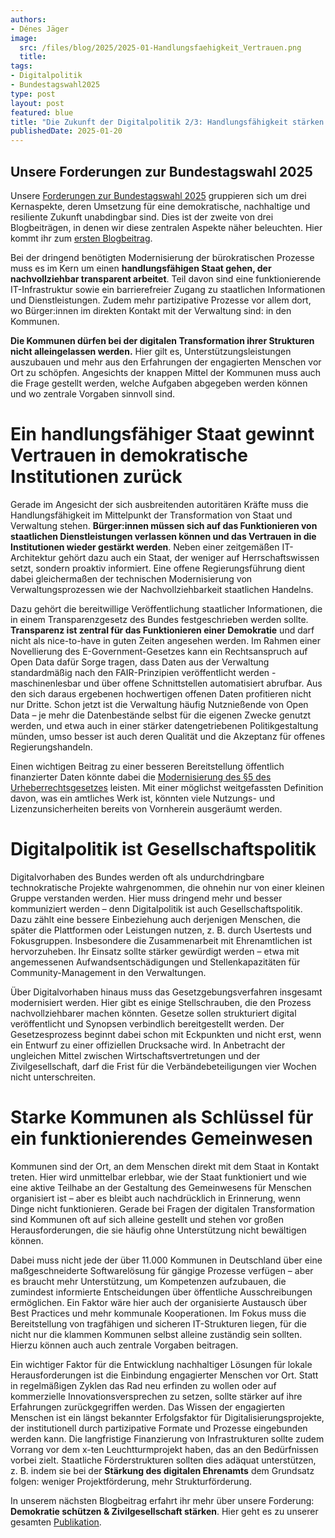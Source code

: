 ```yaml
---
authors:
- Dénes Jäger
image:
  src: /files/blog/2025/2025-01-Handlungsfaehigkeit_Vertrauen.png
  title: 
tags:
- Digitalpolitik
- Bundestagswahl2025
type: post
layout: post
featured: blue
title: "Die Zukunft der Digitalpolitik 2/3: Handlungsfähigkeit stärken & Vertrauen zurückgewinnen"
publishedDate: 2025-01-20
---
```


## Unsere Forderungen zur Bundestagswahl 2025

Unsere [Forderungen zur Bundestagswahl 2025](https://okfn.de/publikationen/2024-okf-forderungen-bundestagswahl/) gruppieren sich um drei Kernaspekte, deren Umsetzung für eine demokratische, nachhaltige und resiliente Zukunft unabdingbar sind. Dies ist der zweite von drei Blogbeiträgen, in denen wir diese zentralen Aspekte näher beleuchten. Hier kommt ihr zum [ersten Blogbeitrag](https://okfn.de/blog/2025/01/die-zukunft-der-digitalpolitik-1/3-transformation-offen-innovativ-gestalten/).

Bei der dringend benötigten Modernisierung der bürokratischen Prozesse muss es im Kern um einen **handlungsfähigen Staat gehen, der nachvollziehbar transparent arbeitet**. Teil davon sind eine funktionierende IT-Infrastruktur sowie ein barrierefreier Zugang zu staatlichen Informationen und Dienstleistungen. Zudem mehr partizipative Prozesse vor allem dort, wo Bürger:innen im direkten Kontakt mit der Verwaltung sind: in den Kommunen. 

**Die Kommunen dürfen bei der digitalen Transformation ihrer Strukturen nicht alleingelassen werden.** Hier gilt es, Unterstützungsleistungen auszubauen und mehr aus den Erfahrungen der engagierten Menschen vor Ort zu schöpfen. Angesichts der knappen Mittel der Kommunen muss auch die Frage gestellt werden, welche Aufgaben abgegeben werden können und wo zentrale Vorgaben sinnvoll sind.

# Ein handlungsfähiger Staat gewinnt Vertrauen in demokratische Institutionen zurück

Gerade im Angesicht der sich ausbreitenden autoritären Kräfte muss die Handlungsfähigkeit im Mittelpunkt der Transformation von Staat und Verwaltung stehen. **Bürger:innen müssen sich auf das Funktionieren von staatlichen Dienstleistungen verlassen können und das Vertrauen in die Institutionen wieder gestärkt werden**. Neben einer zeitgemäßen IT-Architektur gehört dazu auch ein Staat, der weniger auf Herrschaftswissen setzt, sondern proaktiv informiert. Eine offene Regierungsführung dient dabei gleichermaßen der technischen Modernisierung von Verwaltungsprozessen wie der Nachvollziehbarkeit staatlichen Handelns. 

Dazu gehört die bereitwillige Veröffentlichung staatlicher Informationen, die in einem Transparenzgesetz des Bundes festgeschrieben werden sollte. **Transparenz ist zentral für das Funktionieren einer Demokratie** und darf nicht als nice-to-have in guten Zeiten angesehen werden. Im Rahmen einer Novellierung des E-Government-Gesetzes kann ein Rechtsanspruch auf Open Data dafür Sorge tragen, dass Daten aus der Verwaltung standardmäßig nach den FAIR-Prinzipien veröffentlicht werden - maschinenlesbar und über offene Schnittstellen automatisiert abrufbar. Aus den sich daraus ergebenen hochwertigen offenen Daten profitieren nicht nur Dritte. Schon jetzt ist die Verwaltung häufig Nutznießende von Open Data – je mehr die Datenbestände selbst für die eigenen Zwecke genutzt werden, und etwa auch in einer stärker datengetriebenen Politikgestaltung münden, umso besser ist auch deren Qualität und die Akzeptanz für offenes Regierungshandeln.

Einen wichtigen Beitrag zu einer besseren Bereitstellung öffentlich finanzierter Daten könnte dabei die [Modernisierung des §5 des Urheberrechtsgesetzes](https://blog.wikimedia.de/2023/02/23/monsters-of-law/) leisten. Mit einer möglichst weitgefassten Definition davon, was ein amtliches Werk ist, könnten viele Nutzungs- und Lizenzunsicherheiten bereits von Vornherein ausgeräumt werden.

# Digitalpolitik ist Gesellschaftspolitik

Digitalvorhaben des Bundes werden oft als undurchdringbare technokratische Projekte wahrgenommen, die ohnehin nur von einer kleinen Gruppe verstanden werden. Hier muss dringend mehr und besser kommuniziert werden – denn Digitalpolitik ist auch Gesellschaftspolitik. Dazu zählt eine bessere Einbeziehung  auch derjenigen Menschen, die später die Plattformen oder Leistungen nutzen, z. B. durch Usertests und Fokusgruppen. Insbesondere die Zusammenarbeit mit Ehrenamtlichen ist hervorzuheben. Ihr Einsatz sollte stärker gewürdigt werden – etwa mit angemessenen Aufwandsentschädigungen und Stellenkapazitäten für Community-Management in den Verwaltungen.

Über Digitalvorhaben hinaus muss das Gesetzgebungsverfahren insgesamt modernisiert werden. Hier gibt es einige Stellschrauben, die den Prozess nachvollziehbarer machen könnten. Gesetze sollen strukturiert digital veröffentlicht und Synopsen verbindlich bereitgestellt werden. Der Gesetzesprozess beginnt dabei schon mit Eckpunkten und nicht erst, wenn ein Entwurf zu einer offiziellen Drucksache wird. In Anbetracht der ungleichen Mittel zwischen Wirtschaftsvertretungen und der Zivilgesellschaft, darf die Frist für die Verbändebeteiligungen vier Wochen nicht unterschreiten.

# Starke Kommunen als Schlüssel für ein funktionierendes Gemeinwesen

Kommunen sind der Ort, an dem Menschen direkt mit dem Staat in Kontakt treten. Hier wird unmittelbar erlebbar, wie der Staat funktioniert und wie eine aktive Teilhabe an der Gestaltung des Gemeinwesens für Menschen organisiert ist – aber es bleibt auch nachdrücklich in Erinnerung, wenn Dinge nicht funktionieren. Gerade bei Fragen der digitalen Transformation sind Kommunen oft auf sich alleine gestellt und stehen vor großen Herausforderungen, die sie häufig ohne Unterstützung nicht bewältigen können. 

Dabei muss nicht jede der über 11.000 Kommunen in Deutschland über eine maßgeschneiderte Softwarelösung für gängige Prozesse verfügen – aber es braucht mehr Unterstützung, um Kompetenzen aufzubauen, die zumindest informierte Entscheidungen über öffentliche Ausschreibungen ermöglichen. Ein Faktor wäre hier auch der organisierte Austausch über Best Practices und mehr kommunale Kooperationen. Im Fokus muss die Bereitstellung von tragfähigen und sicheren IT-Strukturen liegen, für die nicht nur die klammen Kommunen selbst alleine zuständig sein sollten. Hierzu können auch auch zentrale Vorgaben beitragen.

Ein wichtiger Faktor für die Entwicklung nachhaltiger Lösungen für lokale Herausforderungen ist die Einbindung engagierter Menschen vor Ort. Statt in regelmäßigen Zyklen das Rad neu erfinden zu wollen oder auf kommerzielle Innovationsversprechen zu setzen, sollte  stärker auf ihre Erfahrungen zurückgegriffen werden. Das Wissen der engagierten Menschen ist ein längst bekannter Erfolgsfaktor für Digitalisierungsprojekte, der institutionell durch partizipative Formate und Prozesse eingebunden werden kann. Die langfristige Finanzierung von Infrastrukturen sollte zudem Vorrang vor dem x-ten Leuchtturmprojekt haben, das an den Bedürfnissen vorbei zielt. Staatliche Förderstrukturen sollten dies adäquat unterstützen, z. B. indem sie bei der **Stärkung des digitalen Ehrenamts** dem Grundsatz folgen: weniger Projektförderung, mehr Strukturförderung.

In unserem nächsten Blogbeitrag erfahrt ihr mehr über unsere Forderung: **Demokratie schützen & Zivilgesellschaft stärken**.
Hier geht es zu unserer gesamten [Publikation](https://okfn.de/publikationen/2024-okf-forderungen-bundestagswahl/).
